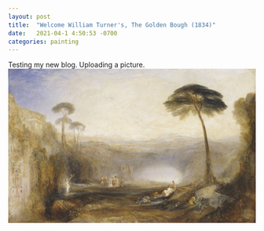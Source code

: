 ```yaml
---
layout: post
title:  "Welcome William Turner's, The Golden Bough (1834)"
date:   2021-04-1 4:50:53 -0700
categories: painting
---
```

Testing my new blog. Uploading a picture. 
![William Turner's *The Golden Bough* (1834)](/assets/bough.jpg)
